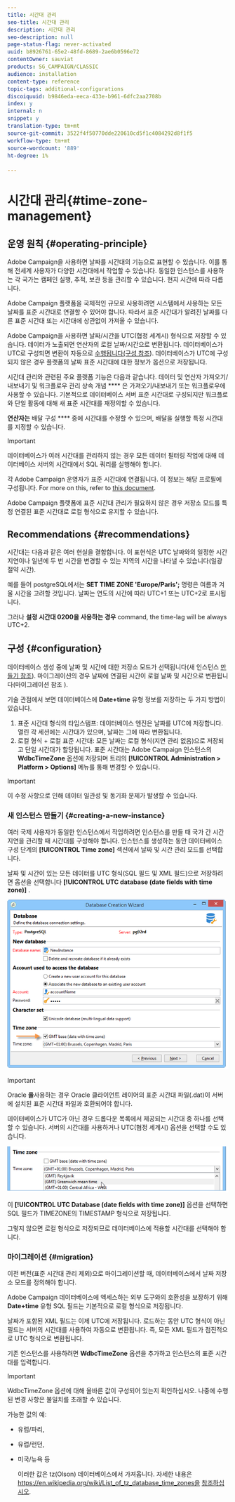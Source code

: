 ```yaml
---
title: 시간대 관리
seo-title: 시간대 관리
description: 시간대 관리
seo-description: null
page-status-flag: never-activated
uuid: b8926761-65e2-48fd-8689-2ae6b0596e72
contentOwner: sauviat
products: SG_CAMPAIGN/CLASSIC
audience: installation
content-type: reference
topic-tags: additional-configurations
discoiquuid: b9846eda-eeca-433e-b961-6dfc2aa2708b
index: y
internal: n
snippet: y
translation-type: tm+mt
source-git-commit: 3522f4f50770dde220610cd5f1c4084292d8f1f5
workflow-type: tm+mt
source-wordcount: '889'
ht-degree: 1%

---
```



# 시간대 관리{#time-zone-management}

## 운영 원칙 {#operating-principle}

Adobe Campaign을 사용하면 날짜를 시간대의 기능으로 표현할 수 있습니다. 이를 통해 전세계 사용자가 다양한 시간대에서 작업할 수 있습니다. 동일한 인스턴스를 사용하는 각 국가는 캠페인 실행, 추적, 보관 등을 관리할 수 있습니다. 현지 시간에 따라 다릅니다.

Adobe Campaign 플랫폼을 국제적인 규모로 사용하려면 시스템에서 사용하는 모든 날짜를 표준 시간대로 연결할 수 있어야 합니다. 따라서 표준 시간대가 알려진 날짜를 다른 표준 시간대 또는 시간대에 상관없이 가져올 수 있습니다.

Adobe Campaign을 사용하면 날짜/시간을 UTC(협정 세계시) 형식으로 저장할 수 있습니다. 데이터가 노출되면 연산자의 로컬 날짜/시간으로 변환됩니다. 데이터베이스가 UTC로 구성되면 변환이 자동으로 [수행됩니다(구성 참조](#configuration)). 데이터베이스가 UTC에 구성되지 않은 경우 플랫폼의 날짜 표준 시간대에 대한 정보가 옵션으로 저장됩니다.

시간대 관리와 관련된 주요 플랫폼 기능은 다음과 같습니다. 데이터 및 연산자 가져오기/내보내기 및 워크플로우 관리 상속 개념 **** 은 가져오기/내보내기 또는 워크플로우에 사용할 수 있습니다. 기본적으로 데이터베이스 서버 표준 시간대로 구성되지만 워크플로와 단일 활동에 대해 새 표준 시간대를 재정의할 수 있습니다.

**연산자는** 배달 구성 **** 중에 시간대를 수정할 수 있으며, 배달을 실행할 특정 시간대를 지정할 수 있습니다.

>[!IMPORTANT]
>
>데이터베이스가 여러 시간대를 관리하지 않는 경우 모든 데이터 필터링 작업에 대해 데이터베이스 서버의 시간대에서 SQL 쿼리를 실행해야 합니다.

각 Adobe Campaign 운영자가 표준 시간대에 연결됩니다. 이 정보는 해당 프로필에 구성됩니다. For more on this, refer to [this document](../../platform/using/access-management.md).

Adobe Campaign 플랫폼에 표준 시간대 관리가 필요하지 않은 경우 저장소 모드를 특정 연결된 표준 시간대로 로컬 형식으로 유지할 수 있습니다.

## Recommendations {#recommendations}

시간대는 다음과 같은 여러 현실을 결합합니다. 이 표현식은 UTC 날짜와의 일정한 시간 지연이나 일년에 두 번 시간을 변경할 수 있는 지역의 시간을 나타낼 수 있습니다(일광 절약 시간).

예를 들어 postgreSQL에서는 **SET TIME ZONE &#39;Europe/Paris&#39;;** 명령은 여름과 겨울 시간을 고려할 것입니다. 날짜는 연도의 시간에 따라 UTC+1 또는 UTC+2로 표시됩니다.

그러나 **설정 시간대 0200을 사용하는 경우** command, the time-lag will be always UTC+2.

## 구성 {#configuration}

데이터베이스 생성 중에 날짜 및 시간에 대한 저장소 모드가 선택됩니다(새 인스턴스 [만들기 참조](#creating-a-new-instance)). 마이그레이션의 경우 날짜에 연결된 시간이 로컬 날짜 및 시간으로 변환됩니다(마이그레이션 참조 [](#migration)).

기술 관점에서 보면 데이터베이스에 **Date+time** 유형 정보를 저장하는 두 가지 방법이 있습니다.

1. 표준 시간대 형식의 타임스탬프: 데이터베이스 엔진은 날짜를 UTC에 저장합니다. 열린 각 세션에는 시간대가 있으며, 날짜는 그에 따라 변환됩니다.
1. 로컬 형식 + 로컬 표준 시간대: 모든 날짜는 로컬 형식(지연 관리 없음)으로 저장되고 단일 시간대가 할당됩니다. 표준 시간대는 Adobe Campaign 인스턴스의 **WdbcTimeZone** 옵션에 저장되며 트리의 **[!UICONTROL Administration > Platform > Options]** 메뉴를 통해 변경할 수 있습니다.

>[!IMPORTANT]
>
>이 수정 사항으로 인해 데이터 일관성 및 동기화 문제가 발생할 수 있습니다.

### 새 인스턴스 만들기 {#creating-a-new-instance}

여러 국제 사용자가 동일한 인스턴스에서 작업하려면 인스턴스를 만들 때 국가 간 시간 지연을 관리할 때 시간대를 구성해야 합니다. 인스턴스를 생성하는 동안 데이터베이스 구성 단계의 **[!UICONTROL Time zone]** 섹션에서 날짜 및 시간 관리 모드를 선택합니다.

날짜 및 시간이 있는 모든 데이터를 UTC 형식(SQL 필드 및 XML 필드)으로 저장하려면 옵션을 선택합니다 **[!UICONTROL UTC database (date fields with time zone)]** .

![](assets/install_wz_select_utc_option.png)

>[!IMPORTANT]
>
>Oracle **을**&#x200B;사용하는 경우 Oracle 클라이언트 레이어의 표준 시간대 파일(.dat)이 서버에 설치된 표준 시간대 파일과 호환되어야 합니다.

데이터베이스가 UTC가 아닌 경우 드롭다운 목록에서 제공되는 시간대 중 하나를 선택할 수 있습니다. 서버의 시간대를 사용하거나 UTC(협정 세계시) 옵션을 선택할 수도 있습니다.

![](assets/install_wz_unselect_utc_option.png)

이 **[!UICONTROL UTC Database (date fields with time zone)]** 옵션을 선택하면 SQL 필드가 TIMEZONE의 TIMESTAMP 형식으로 저장됩니다.

그렇지 않으면 로컬 형식으로 저장되므로 데이터베이스에 적용할 시간대를 선택해야 합니다.

### 마이그레이션 {#migration}

이전 버전(표준 시간대 관리 제외)으로 마이그레이션할 때, 데이터베이스에서 날짜 저장소 모드를 정의해야 합니다.

Adobe Campaign 데이터베이스에 액세스하는 외부 도구와의 호환성을 보장하기 위해 **Date+time** 유형 SQL 필드는 기본적으로 로컬 형식으로 저장됩니다.

날짜가 포함된 XML 필드는 이제 UTC에 저장됩니다. 로드하는 동안 UTC 형식이 아닌 필드는 서버의 시간대를 사용하여 자동으로 변환됩니다. 즉, 모든 XML 필드가 점진적으로 UTC 형식으로 변환됩니다.

기존 인스턴스를 사용하려면 **WdbcTimeZone** 옵션을 추가하고 인스턴스의 표준 시간대를 입력합니다.

>[!IMPORTANT]
>
>WdbcTimeZone 옵션에 대해 올바른 값이 구성되어 있는지 확인하십시오. 나중에 수행된 변경 사항은 불일치를 초래할 수 있습니다.

가능한 값의 예:

* 유럽/파리,
* 유럽/런던,
* 미국/뉴욕 등

   이러한 값은 tz(Olson) 데이터베이스에서 가져옵니다. 자세한 내용은 https://en.wikipedia.org/wiki/List_of_tz_database_time_zones을 [참조하십시오](https://en.wikipedia.org/wiki/List_of_tz_database_time_zones).

